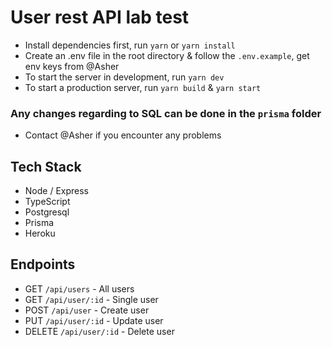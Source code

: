# User rest API lab test

- Install dependencies first, run `yarn` or `yarn install`
- Create an .env file in the root directory & follow the `.env.example`, get env keys from @Asher
- To start the server in development, run `yarn dev`
- To start a production server, run `yarn build` & `yarn start`

### Any changes regarding to SQL can be done in the `prisma` folder

- Contact @Asher if you encounter any problems

## Tech Stack

- Node / Express
- TypeScript
- Postgresql
- Prisma
- Heroku

## Endpoints
- GET     `/api/users`     - All users
- GET     `/api/user/:id`  - Single user
- POST    `/api/user`      - Create user
- PUT     `/api/user/:id`  - Update user
- DELETE  `/api/user/:id`  - Delete user
